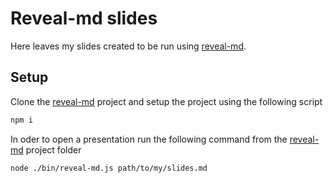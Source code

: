 # Reveal-md slides

Here leaves my slides created to be run using [reveal-md](https://github.com/jairovg/reveal-md).

## Setup

Clone the [reveal-md](https://github.com/jairovg/reveal-md) project and setup the project using the following script

```sh
npm i
```

In oder to open a presentation run the following command from the [reveal-md](https://github.com/jairovg/reveal-md) project folder

```sh
node ./bin/reveal-md.js path/to/my/slides.md
```

